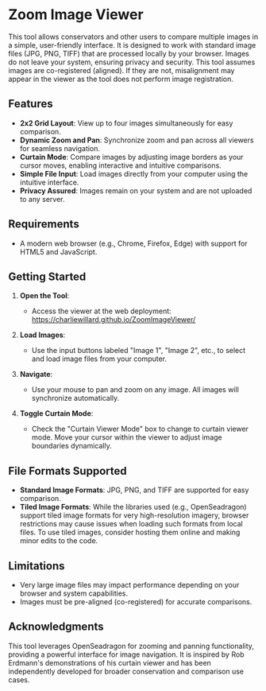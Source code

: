 # Zoom Image Viewer

This tool allows conservators and other users to compare multiple images in a simple, user-friendly interface. It is designed to work with standard image files (JPG, PNG, TIFF) that are processed locally by your browser. Images do not leave your system, ensuring privacy and security. This tool assumes images are co-registered (aligned). If they are not, misalignment may appear in the viewer as the tool does not perform image registration.

## Features

- **2x2 Grid Layout**: View up to four images simultaneously for easy comparison.
- **Dynamic Zoom and Pan**: Synchronize zoom and pan across all viewers for seamless navigation.
- **Curtain Mode**: Compare images by adjusting image borders as your cursor moves, enabling interactive and intuitive comparisons.
- **Simple File Input**: Load images directly from your computer using the intuitive interface.
- **Privacy Assured**: Images remain on your system and are not uploaded to any server.

## Requirements

- A modern web browser (e.g., Chrome, Firefox, Edge) with support for HTML5 and JavaScript.

## Getting Started

1. **Open the Tool**:

   - Access the viewer at the web deployment: <a href="https://charliewillard.github.io/ZoomImageViewer/" target="_blank">https://charliewillard.github.io/ZoomImageViewer/</a>

2. **Load Images**:

   - Use the input buttons labeled "Image 1", "Image 2", etc., to select and load image files from your computer.

3. **Navigate**:

   - Use your mouse to pan and zoom on any image. All images will synchronize automatically.

4. **Toggle Curtain Mode**:

   - Check the "Curtain Viewer Mode" box to change to curtain viewer mode. Move your cursor within the viewer to adjust image boundaries dynamically.

## File Formats Supported

- **Standard Image Formats**: JPG, PNG, and TIFF are supported for easy comparison.
- **Tiled Image Formats**: While the libraries used (e.g., OpenSeadragon) support tiled image formats for very high-resolution imagery, browser restrictions may cause issues when loading such formats from local files. To use tiled images, consider hosting them online and making minor edits to the code.

## Limitations

- Very large image files may impact performance depending on your browser and system capabilities.
- Images must be pre-aligned (co-registered) for accurate comparisons.

## Acknowledgments

This tool leverages OpenSeadragon for zooming and panning functionality, providing a powerful interface for image navigation. It is inspired by Rob Erdmann's demonstrations of his curtain viewer and has been independently developed for broader conservation and comparison use cases.

